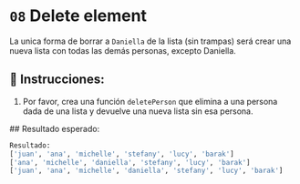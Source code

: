 # `08` Delete element

La unica forma de borrar a `Daniella` de la lista (sin trampas)
será crear una nueva lista con todas las demás personas, excepto Daniella.

## 📝 Instrucciones:

1. Por favor, crea una función `deletePerson` que elimina a una persona dada de una lista y devuelve una nueva lista sin esa persona.

## Resultado esperado:

 ```py
 Resultado:
 ['juan', 'ana', 'michelle', 'stefany', 'lucy', 'barak']
['ana', 'michelle', 'daniella', 'stefany', 'lucy', 'barak']
['juan', 'ana', 'michelle', 'daniella', 'stefany', 'lucy', 'barak']
```